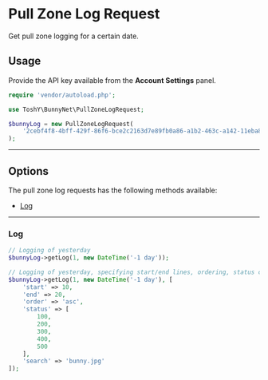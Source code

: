 # Pull Zone Log Request

Get pull zone logging for a certain date.

## Usage

Provide the API key available from the **Account Settings** panel.

```php
require 'vendor/autoload.php';

use ToshY\BunnyNet\PullZoneLogRequest;

$bunnyLog = new PullZoneLogRequest(
    '2cebf4f8-4bff-429f-86f6-bce2c2163d7e89fb0a86-a1b2-463c-a142-11eba8811989',
);
```

---

## Options

The pull zone log requests has the following methods available:

* [Log](#log)

---

### Log

```php
// Logging of yesterday
$bunnyLog->getLog(1, new DateTime('-1 day'));

// Logging of yesterday, specifying start/end lines, ordering, status codes and search term
$bunnyLog->getLog(1, new DateTime('-1 day'), [
    'start' => 10,
    'end' => 20,
    'order' => 'asc',
    'status' => [
        100,
        200,
        300,
        400,
        500
    ],
    'search' => 'bunny.jpg'
]);
```